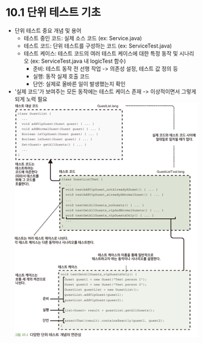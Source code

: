 # 10.1 단위 테스트 기초
- 단위 테스트 중요 개념 및 용어
  - 테스트 중인 코드: 실제 소스 코드 (ex: Service.java)
  - 테스트 코드: 단위 테스트를 구성하는 코드 (ex: ServiceTest.java)
  - 테스트 케이스: 테스트 코드의 여러 테스트 케이스에 대한 특정 동작 및 시나리오 (ex: ServiceTest.java 내 logicTest 함수)
    - 준비: 테스트 동작 전 선행 작업 -> 의존성 설정, 테스트 값 정의 등
    - 실행: 동작 실제 호출 코드
    - 단언: 실제로 올바른 일이 발생했는지 확인
- '실제 코드'가 보여주는 모든 동작에는 테스트 케이스 존재 -> 이상적이면서 그렇게 되게 노력 필요\
![img.png](img.png)
